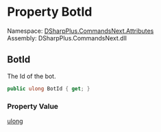 # Property BotId

Namespace: [DSharpPlus.CommandsNext.Attributes](DSharpPlus.CommandsNext.Attributes.md)  
Assembly: DSharpPlus.CommandsNext.dll

## <a id="DSharpPlus_CommandsNext_Attributes_CommandCooldownBucket_BotId"></a>BotId

The Id of the bot.

```csharp
public ulong BotId { get; }
```

### Property Value

[ulong](https://learn.microsoft.com/dotnet/api/system.uint64)

